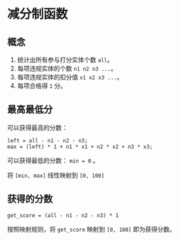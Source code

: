 <h1>减分制函数</h1>

<h2>概念</h2>

1. 统计出所有参与打分实体个数 `all`。
2. 每项违规实体的个数 `n1 n2 n3 ...`。
3. 每项违规实体的扣分值 `x1 x2 x3 ...`。
4. 每项合格得 `1` 分。

<h2>最高最低分</h2>

可以获得最高的分数： 

    left = all - n1 - n2 - n3;
    max = (left) * 1 + n1 * x1 + n2 * x2 + n3 * x3;

可以获得最低的分数： `min = 0` 。

将 `[min, max]` 线性映射到 `[0, 100]`

<h2>获得的分数</h2>

`get_score = (all - n1 - n2 - n3) * 1`

按照映射规则，将 `get_score` 映射到 `[0, 100]` 即为获得分数。